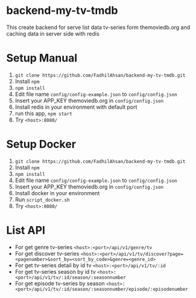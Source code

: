 # backend-my-tv-tmdb
This create backend for serve list data tv-series form themoviedb.org and caching data in server side with redis


# Setup Manual

1. `git clone https://github.com/FadhilAhsan/backend-my-tv-tmdb.git`
2. Install `npm`
3. `npm install`
4. Edit file name `config/config-example.json` to `config/config.json`
5. Insert your APP_KEY themoviedb.org in `config/config.json`
6. Install redis in your environment with default port
7. run this app, `npm start`
8. Try `<host>:8080/`

# Setup Docker

1. `git clone https://github.com/FadhilAhsan/backend-my-tv-tmdb.git`
2. Install `npm`
3. `npm install`
4. Edit file name `config/config-example.json` to `config/config.json`
5. Insert your APP_KEY themoviedb.org in `config/config.json`
6. Install docker in your environment
7. Run `script_docker.sh`
8. Try `<host>:8080/`


# List API

- For get genre tv-series `<host>:<port>/api/v1/genre/tv`
- For get discover tv-series `<host>:<port>/api/v1/tv/discover?page=<pagenumber>&sort_by=<sort_by_code>&genre=<genre_id>`
- For get tv-series detail by id tv `<host>:<port>/api/v1/tv/:id`
- For get tv-series season by id tv `<host>:<port>/api/v1/tv/:id/season/:seasonnumber`
- For get episode tv-series by season `<host>:<port>/api/v1/tv/:id/season/:seasonnumber/episode/:episodenumber`